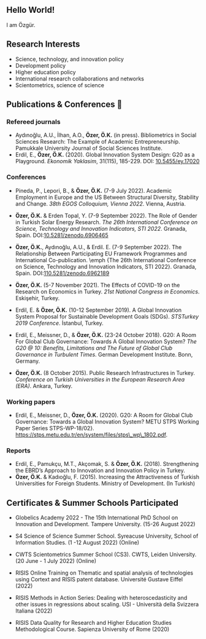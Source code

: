 ## Hello World!
I am Özgür. 

## Research Interests 
- Science, technology, and innovation policy
- Development policy
- Higher education policy 
- International research collaborations and networks
- Scientometrics, science of science 

## Publications & Conferences 📝
### Refereed journals 
- Aydınoğlu, A.U., İlhan, A.O., **Özer, Ö.K.** (in press). Bibliometrics in Social Sciences Research: The Example of Academic Entrepreneurship. Pamukkale University Journal of Social Sciences Institute.
- Erdil, E., **Özer, Ö.K.** (2020). Global Innovation System Design: G20 as a Playground. _Ekonomik Yaklasim_, 31(115), 185-229. DOI: [10.5455/ey.17020](https://doi.org/10.5455/ey.17020)

### Conferences
- Pineda, P., Lepori, B., &  **Özer, Ö.K.** (7-9 July 2022). Academic Employment in Europe and the US Between Structural Diversity, Stability and Change. _38th EGOS Colloquium, Vienna 2022_. Vienna, Austria.

- **Özer, Ö.K.** & Erden Topal, Y. (7-9 September 2022). The Role of Gender in Turkish Solar Energy Research. _The 26th International Conference on Science, Technology and Innovation Indicators, STI 2022_. Granada, Spain. DOI:[10.5281/zenodo.6906465](https://zenodo.org/record/6906465)

- **Özer, Ö.K.**, Aydınoğlu, A.U.,  & Erdil. E. (7-9 September 2022). The Relationship Between Participating EU Framework Programmes and International Co-publication. \emph {The 26th International Conference on Science, Technology and Innovation Indicators, STI 2022}. Granada, Spain. DOI:[110.5281/zenodo.6962189](https://zenodo.org/record/6962189)

- **Özer, Ö.K.** (5-7 November 2021). The Effects of COVID-19 on the Research on Economics in Turkey. _21st National Congress in Economics_. Eskişehir, Turkey.

- Erdil, E. & **Özer, Ö.K.** (10-12 September 2019). A Global Innovation System Proposal for Sustainable Development Goals (SDGs). _STSTurkey 2019 Conference_. İstanbul, Turkey.

- Erdil, E., Meissner, D., & **Özer, Ö.K.** (23-24 October 2018). G20: A Room For Global Club Governance:
Towards A Global Innovation System? _The G20 @ 10: Benefits, Limitations and The Future of Global Club Governance in Turbulent Times_. German Development Institute. Bonn, Germany.

- **Özer, Ö.K.** (8 October 2015). Public Research Infrastructures in Turkey. _Conference on Turkish Universities in the European Research Area (ERA)_. Ankara, Turkey.

### Working papers 
- Erdil, E., Meissner, D., **Özer, Ö.K.** (2020). G20: A Room for Global Club Governance: Towards a Global Innovation System? METU STPS Working Paper Series STPS-WP-18/02}. https://stps.metu.edu.tr/en/system/files/stps\_wp\_1802.pdf.

### Reports
- Erdil, E., Pamukçu, M.T., Akçomak, S. & **Özer, Ö.K.** (2018). Strengthening the EBRD’s Approach to Innovation and Innovation Policy in Turkey.
- **Özer, Ö.K.** & Kadıoğlu, F. (2015). Increasing the Attractiveness of Turkish Universities for Foreign Students. Ministry of Development. (In Turkish)

## Certificates & Summer Schools Participated 

- Globelics Academy 2022 - The 15th International PhD School on Innovation and Development. Tampere University. (15-26 August 2022)

- S4 Science of Science Summer School. Syreacuse University, School of Information Studies. (1 -12 August 2022) (Online)

- CWTS Scientometrics Summer School (CS3). CWTS, Leiden University. (20 June - 1 July 2022) (Online)

- RISIS Online Training on Thematic and spatial analysis of technologies using Cortext and RISIS patent database. Université Gustave Eiffel (2022)

- RISIS Methods in Action Series: Dealing with heteroscedasticity and other issues in regressions about scaling. USI - Università della Svizzera Italiana (2022)

- RISIS Data Quality for Research and Higher Education Studies Methodological Course. Sapienza University of Rome (2020)
